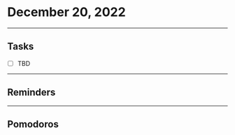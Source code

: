 # December 20, 2022
-----------
## Tasks
- [ ] TBD

-------------------------------- 
## Reminders

--------------------------
## Pomodoros

